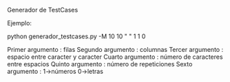 Generador de TestCases

Ejemplo:

python generador_testcases.py -M 10 10 " " 1 1 0

Primer  argumento  : filas
Segundo argumento  : columnas
Tercer  argumento  : espacio entre caracter y caracter
Cuarto  argumento  : número de caracteres entre espacios
Quinto  argumento  : número de repeticiones
Sexto   argumento  : 1->números 0->letras





